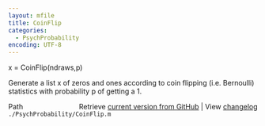 ```yaml
---
layout: mfile
title: CoinFlip
categories:
  - PsychProbability
encoding: UTF-8
---
```


x = CoinFlip(ndraws,p)

Generate a list x of zeros and ones according to coin flipping (i.e.
Bernoulli) statistics with probability p of getting a 1.


<div class="code_header" style="text-align:right;">
  <span style="float:left;">Path&nbsp;&nbsp;</span> <span class="counter">Retrieve <a href=
  "https://raw.github.com/Psychtoolbox-3/Psychtoolbox-3/beta/./PsychProbability/CoinFlip.m">current version from GitHub</a> | View <a href=
  "https://github.com/Psychtoolbox-3/Psychtoolbox-3/commits/beta/./PsychProbability/CoinFlip.m">changelog</a></span>
</div>
<div class="code">
  <code>./PsychProbability/CoinFlip.m</code>
</div>
